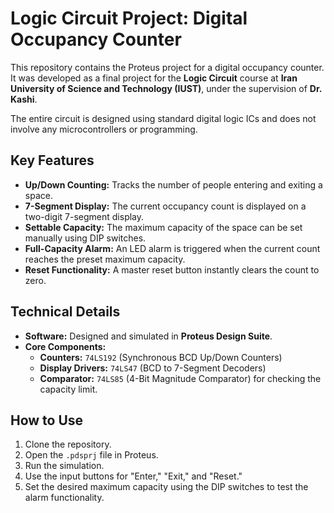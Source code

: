# Logic Circuit Project: Digital Occupancy Counter

This repository contains the Proteus project for a digital occupancy counter. It was developed as a final project for the **Logic Circuit** course at **Iran University of Science and Technology (IUST)**, under the supervision of **Dr. Kashi**.

The entire circuit is designed using standard digital logic ICs and does not involve any microcontrollers or programming.

## Key Features

* **Up/Down Counting:** Tracks the number of people entering and exiting a space.
* **7-Segment Display:** The current occupancy count is displayed on a two-digit 7-segment display.
* **Settable Capacity:** The maximum capacity of the space can be set manually using DIP switches.
* **Full-Capacity Alarm:** An LED alarm is triggered when the current count reaches the preset maximum capacity.
* **Reset Functionality:** A master reset button instantly clears the count to zero.

## Technical Details

* **Software:** Designed and simulated in **Proteus Design Suite**.
* **Core Components:**
    * **Counters:** `74LS192` (Synchronous BCD Up/Down Counters)
    * **Display Drivers:** `74LS47` (BCD to 7-Segment Decoders)
    * **Comparator:** `74LS85` (4-Bit Magnitude Comparator) for checking the capacity limit.

## How to Use

1.  Clone the repository.
2.  Open the `.pdsprj` file in Proteus.
3.  Run the simulation.
4.  Use the input buttons for "Enter," "Exit," and "Reset."
5.  Set the desired maximum capacity using the DIP switches to test the alarm functionality.